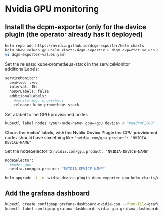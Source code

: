 # Nvidia GPU monitoring

## Install the dcpm-exporter (only for the device plugin (the operator already has it deployed)

```bash
helm repo add https://nvidia.github.io/dcgm-exporter/helm-charts
helm show values gpu-helm-charts/dcgm-exporter > dcgm-exporter-values.yaml
vi dcgm-exporter-values.yaml
```

Set the release: kube-prometheus-stack in the serviceMonitor additionalLabels:

```bash
serviceMonitor:
  enabled: true
  interval: 15s
  honorLabels: false
  additionalLabels:
    #monitoring: prometheus
    release: kube-prometheus-stack
```

Set a label to the GPU-provisioned nodes

```bash
kubectl label nodes <your-node-name> gpu=<gpu device> # "QuadroP2200" for me
```

Check the nodes' labels, with the Nvidia Device Plugin the GPU-provisioned nodes should have something like `"nvidia.com/gpu.product": "NVIDIA-DEVICE-NAME"`

Set the nodeSelector to `nvidia.com/gpu.product: "NVIDIA-DEVICE-NAME"`

```bash
nodeSelector:
  #node: gpu
  nvidia.com/gpu.product: "NVIDIA-DEVICE-NAME"
```

```bash
helm upgrade -i -n nvidia-device-plugin dcgm-exporter gpu-helm-charts/dcgm-exporter --values dcgm-exporter-values.yaml
```

## Add the grafana dashboard

```bash
kubectl create configmap grafana-dashboard-nvidia-gpu --from-file=grafana-nvidia-gpu.json
kubectl label configmap grafana-dashboard-nvidia-gpu grafana_dashboard="1"
```
